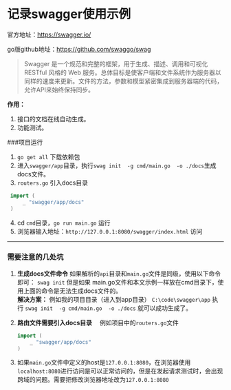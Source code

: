 # 记录swagger使用示例
官方地址：https://swagger.io/

go版github地址：https://github.com/swaggo/swag

> Swagger 是一个规范和完整的框架，用于生成、描述、调用和可视化 RESTful 风格的 Web 服务。总体目标是使客户端和文件系统作为服务器以同样的速度来更新。文件的方法，参数和模型紧密集成到服务器端的代码，允许API来始终保持同步。

**作用：**
1. 接口的文档在线自动生成。
2. 功能测试。

###项目运行
1. `go get all` 下载依赖包
2. 进入`swagger/app`目录，执行`swag init  -g cmd/main.go  -o ./docs`生成docs文件。
3. `routers.go` 引入docs目录 
```go
 import (
     _ "swagger/app/docs"
 )
 ```
 4. cd `cmd`目录，`go run main.go` 运行
 5. 浏览器输入地址：`http://127.0.0.1:8080/swagger/index.html` 访问
_____

### 需要注意的几处坑
1. **生成docs文件命令**
   如果解析的`api`目录和`main.go`文件是同级，使用以下命令即可：
   `swag init` 
   但是如果 main.go文件和本文示例一样放在cmd目录下，使用上面的命令是无法生成docs文件的。<br>
   **解决方案：** 例如我的项目目录（进入到app目录） `C:\code\swagger\app`
    执行 `swag init  -g cmd/main.go  -o ./docs` 就可以成功生成了。
    <br>
2. **路由文件需要引入docs目录**
    &emsp;例如项目中的`routers.go`文件
    ```go
    import (
        _ "swagger/app/docs"
    )
    ```

3. 如果`main.go`文件中定义的host是`127.0.0.1:8080`，在浏览器使用`localhost:8080`进行访问是可以正常访问的，但是在发起请求测试时，会出现跨域的问题。需要把修改浏览器地址改为`127.0.0.1:8080`